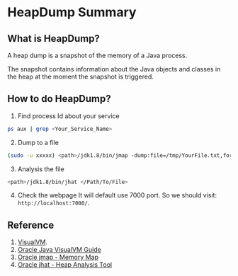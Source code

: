# HeapDump Summary

## What is HeapDump?
A heap dump is a snapshot of the memory of a Java process.

The snapshot contains information about the Java objects and classes in the heap at the moment the snapshot is triggered.

## How to do HeapDump?
1. Find process Id about your service
```bash
ps aux | grep <Your_Service_Name>
```

2. Dump to a file
```bash
(sudo -u xxxxx) <path>/jdk1.8/bin/jmap -dump:file=/tmp/YourFile.txt,format=b <process-id-to-dump>
```

3. Analysis the file
```bash
<path>/jdk1.8/bin/jhat </Path/To/File>
```

4. Check the webpage
It will default use 7000 port. So we should visit: `http://localhost:7000/`.

## Reference
1. [VisualVM](https://visualvm.github.io/).
1. [Oracle Java VisualVM Guide](https://docs.oracle.com/javase/8/docs/technotes/guides/visualvm/heapdump.html)
1. [Oracle jmap - Memory Map](https://docs.oracle.com/javase/7/docs/technotes/tools/share/jmap.html)
1. [Oracle jhat - Heap Analysis Tool](https://docs.oracle.com/javase/8/docs/technotes/tools/unix/jhat.html)
